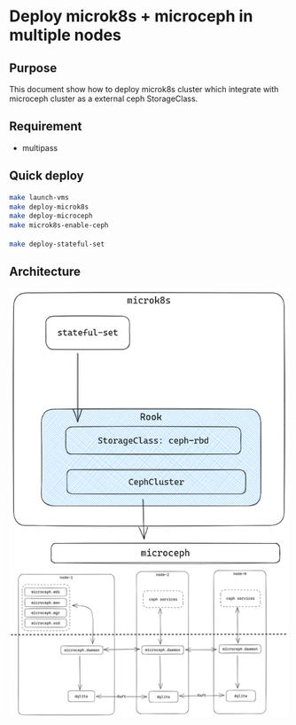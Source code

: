 # Deploy microk8s + microceph in multiple nodes

## Purpose

This document show how to deploy microk8s cluster which integrate with microceph cluster as a external ceph StorageClass.

## Requirement

- multipass

## Quick deploy

```sh
make launch-vms
make deploy-microk8s
make deploy-microceph
make microk8s-enable-ceph

make deploy-stateful-set
```

## Architecture

![](./attachments/microk8s-with-microceph.png)
![](./attachments/microceph-architecture.png)
